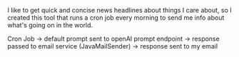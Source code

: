 I like to get quick and concise news headlines about things I care about, so I created this tool that runs a cron job every morning to send me info about what's going on in the world.

Cron Job -> default prompt sent to openAI prompt endpoint -> response passed to email service (JavaMailSender) -> response sent to my email

